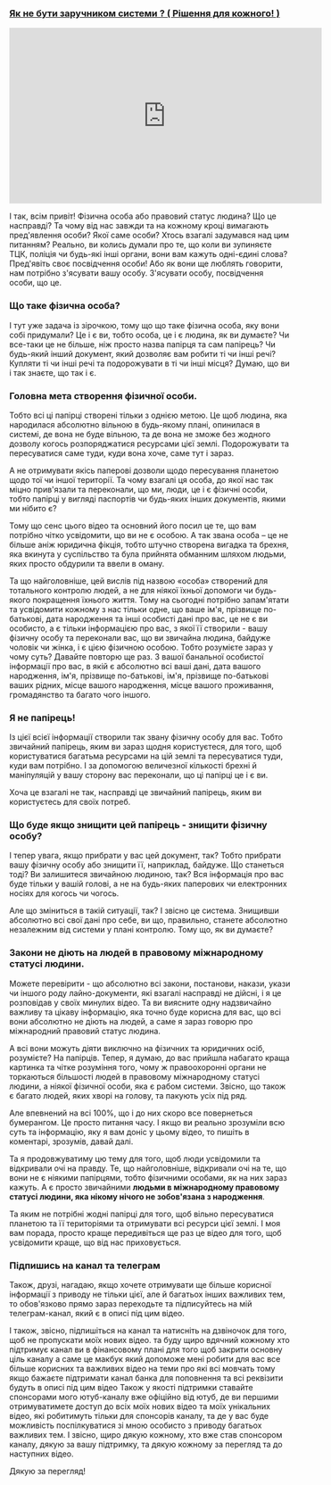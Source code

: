 ### [Як не бути заручником системи ? ( Рішення для кожного! )](https://www.youtube.com/watch?v=N2uOqv5Dp_8)

<div class="responsive-video"><iframe width="560" height="315" src="https://www.youtube.com/embed/N2uOqv5Dp_8" frameborder="0" allow="accelerometer; autoplay; encrypted-media; gyroscope; picture-in-picture" allowfullscreen></iframe></div>

І так, всім привіт! Фізична особа або правовий статус людина? Що це насправді? Та чому від нас завжди та на кожному кроці вимагають пред'явлення особи? Якої саме особи? Хтось взагалі задумався над цим питанням? Реально, ви колись думали про те, що коли ви зупиняєте ТЦК, поліція чи будь-які інші органи, вони вам кажуть одні-єдині слова? Пред'явіть своє посвідчення особи! Або як вони ще люблять говорити, нам потрібно з'ясувати вашу особу. З'ясувати особу, посвідчення особи, що це.

### Що таке фізична особа?

І тут уже задача із зірочкою, тому що що таке фізична особа, яку вони собі придумали? Це і є ви, тобто особа, це і є людина, як ви думаєте? Чи все-таки це не більше, ніж просто назва папірця та сам папірець? Чи будь-який інший документ, який дозволяє вам робити ті чи інші речі? Купляти ті чи інші речі та подорожувати в ті чи інші місця? Думаю, що ви і так знаєте, що так і є.

### Головна мета створення фізичної особи.

Тобто всі ці папірці створені тільки з однією метою. Це щоб людина, яка народилася абсолютно вільною в будь-якому плані, опинилася в системі, де вона не буде вільною, та де вона не зможе без жодного дозволу когось розпоряджатися ресурсами цієї землі. Подорожувати та пересуватися саме туди, куди вона хоче, саме тут і зараз.

А не отримувати якісь паперові дозволи щодо пересування планетою щодо тої чи іншої території. Та чому взагалі ця особа, до якої нас так міцно прив'язали та переконали, що ми, люди, це і є фізичні особи, тобто папірці у вигляді паспортів чи будь-яких інших документів, якими ми нібито є?

Тому що сенс цього відео та основний його посил це те, що вам потрібно чітко усвідомити, що ви не є особою. А так звана особа – це не більше аніж юридична фікція, тобто штучно створена вигадка та брехня, яка вкинута у суспільство та була прийнята обманним шляхом людьми, яких просто обдурили та ввели в оману.

Та що найголовніше, цей вислів під назвою «особа» створений для тотального контролю людей, а не для ніякої їхньої допомоги чи будь-якого покращення їхнього життя. Тому на сьогодні потрібно запам'ятати та усвідомити кожному з нас тільки одне, що ваше ім'я, прізвище по-батькові, дата народження та інші особисті дані про вас, це не є ви особисто, а є тільки інформацією про вас, з якої її створили - вашу фізичну особу та переконали вас, що ви звичайна людина, байдуже чоловік чи жінка, і є цією фізичною особою. Тобто розумієте зараз у чому суть? Давайте повторю ще раз. З вашої банальної особистої інформації про вас, в якій є абсолютно всі ваші дані, дата вашого народження, ім'я, прізвище по-батькові, ім'я, прізвище по-батькові ваших рідних, місце вашого народження, місце вашого проживання, громадянство та багато чого іншого.

### Я не папірець!

Із цієї всієї інформації створили так звану фізичну особу для вас. Тобто звичайний папірець, яким ви зараз щодня користуєтеся, для того, щоб користуватися багатьма ресурсами на цій землі та пересуватися туди, куди вам потрібно. І за допомогою величезної кількості брехні й маніпуляцій у вашу сторону вас переконали, що ці папірці це і є ви.

Хоча це взагалі не так, насправді це звичайний папірець, яким ви користуєтесь для своїх потреб.

### Що буде якщо знищити цей папірець - знищити фізичну особу?

І тепер увага, якщо прибрати у вас цей документ, так? Тобто прибрати вашу фізичну особу або знищити її, наприклад, байдуже. Що станеться тоді? Ви залишитеся звичайною людиною, так? Вся інформація про вас буде тільки у вашій голові, а не на будь-яких паперових чи електронних носіях для когось чи чогось.

Але що зміниться в такій ситуації, так? І звісно це система. Знищивши абсолютно всі свої дані про себе, ви що, правильно, станете абсолютно незалежним від системи у плані контролю. Тому що, як ви думаєте?

### Закони не діють на людей в правовому міжнародному статусі людини.

Можете перевірити - що абсолютно всі закони, постанови, накази, укази чи іншого роду лайно-документи, які взагалі насправді не дійсні, і я це розповідав у своїх минулих відео. Та ви виясните одну надзвичайно важливу та цікаву інформацію, яка точно буде корисна для вас, що всі вони абсолютно не діють на людей, а саме я зараз говорю про міжнародний правовий статус людина.

А всі вони можуть діяти виключно на фізичних та юридичних осіб, розумієте? На папірців. Тепер, я думаю, до вас прийшла набагато краща картинка та чітке розуміння того, чому ж правоохоронні органи не торкаються більшості людей в правовому міжнародному статусі людини, а ніякої фізичної особи, яка є рабом системи. Звісно, що також є багато людей, яких хворі на голову, та пакують усіх під ряд.

Але впевнений на всі 100%, що і до них скоро все повернеться бумерангом. Це просто питання часу. І якщо ви реально зрозуміли всю суть та інформацію, яку я вам доніс у цьому відео, то пишіть в коментарі, зрозумів, давай далі.

Та я продовжуватиму цю тему для того, щоб люди усвідомили та відкривали очі на правду. Те, що найголовніше, відкривали очі на те, що вони не є ніякими папірцями, тобто фізичними особами, як на них зараз кажуть. А є просто звичайними **людьми в міжнародному правовому статусі людини, яка нікому нічого не зобов'язана з народження**.

Та яким не потрібні жодні папірці для того, щоб вільно пересуватися планетою та її територіями та отримувати всі ресурси цієї землі. І моя вам порада, просто краще передивіться ще раз це відео для того, щоб усвідомити краще, що від нас приховується.

### Підпишись на канал та телеграм

Також, друзі, нагадаю, якщо хочете отримувати ще більше корисної інформації з приводу не тільки цієї, але й багатьох інших важливих тем, то обов'язково прямо зараз переходьте та підписуйтесь на мій телеграм-канал, який є в описі під цим відео.

І також, звісно, підпишіться на канал та натисніть на дзвіночок для того, щоб не пропускати моїх нових відео. та буду щиро вдячний кожному хто підтримує канал ви в фінансовому плані для того щоб закрити основну ціль каналу а саме це макбук який допоможе мені робити для вас все більше корисних та важливих відео на теми про які всі мовчать тому якщо бажаєте підтримати канал банка для поповнення та всі реквізити будуть в описі під цим відео Також у якості підтримки ставайте спонсорами мого ютуб-каналу вже офіційно від ютуб, де ви першими отримуватимете доступ до всіх моїх нових відео та моїх унікальних відео, які робитимуть тільки для спонсорів каналу, та де у вас буде можливість поспілкуватися зі мною особисто з приводу багатьох важливих тем. І звісно, щиро дякую кожному, хто вже став спонсором каналу, дякую за вашу підтримку, та дякую кожному за перегляд та до наступних відео.

Дякую за перегляд!
